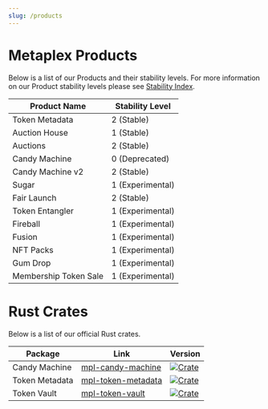 ```yaml
---
slug: /products
---
```


# Metaplex Products
Below is a list of our Products and their stability levels. For more information on our Product stability levels please see [Stability Index](/stability).

| Product Name          | Stability Level  |
|-----------------------|------------------|
| Token Metadata        | 2 (Stable)       |
| Auction House         | 1 (Stable)       |
| Auctions              | 2 (Stable)       |
| Candy Machine         | 0 (Deprecated)   |
| Candy Machine v2      | 2 (Stable)       |
| Sugar                 | 1 (Experimental) |
| Fair Launch           | 2 (Stable)       |
| Token Entangler       | 1 (Experimental) |
| Fireball              | 1 (Experimental) |
| Fusion                | 1 (Experimental) |
| NFT Packs             | 1 (Experimental) |
| Gum Drop              | 1 (Experimental) |
| Membership Token Sale | 1 (Experimental) |


# Rust Crates

Below is a list of our official Rust crates.

| Package        | Link                                                              | Version                                                                                                     |
|----------------|-------------------------------------------------------------------|-------------------------------------------------------------------------------------------------------------|
| Candy Machine  | [mpl-candy-machine](https://crates.io/crates/mpl-candy-machine)   | [![Crate](https://img.shields.io/crates/v/mpl-candy-machine)](https://crates.io/crates/mpl-candy-machine)   |
| Token Metadata | [mpl-token-metadata](https://crates.io/crates/mpl-token-metadata) | [![Crate](https://img.shields.io/crates/v/mpl-token-metadata)](https://crates.io/crates/mpl-token-metadata) |
| Token Vault    | [mpl-token-vault](https://crates.io/crates/mpl-token-vault)       | [![Crate](https://img.shields.io/crates/v/mpl-token-vault)](https://crates.io/crates/mpl-token-vault)       |
